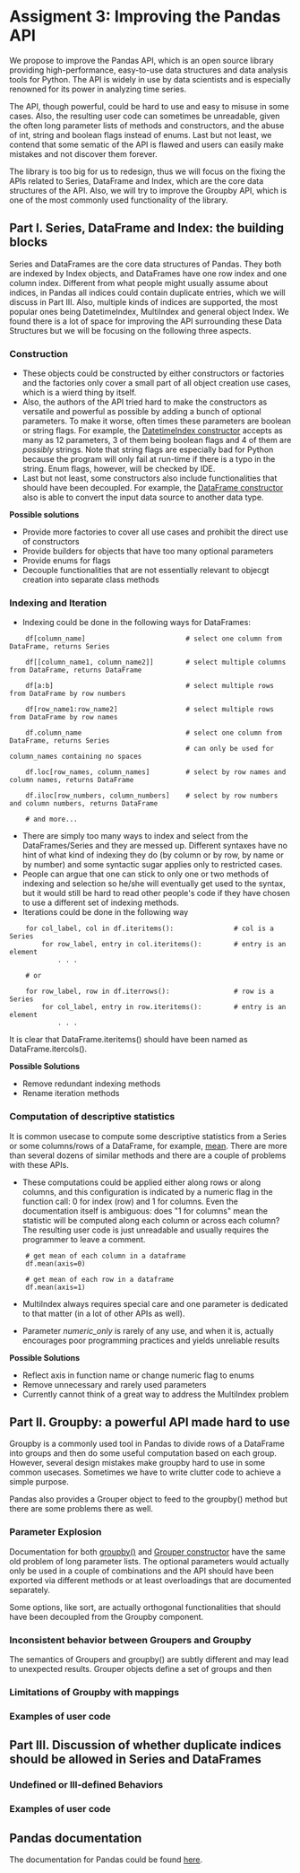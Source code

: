 # Assigment 3: Improving the Pandas API

We propose to improve the Pandas API, which is an open source library providing high-performance, easy-to-use data structures and data analysis tools for Python. The API is widely in use by data scientists and is especially renowned for its power in analyzing time series.

The API, though powerful, could be hard to use and easy to misuse in some cases. Also, the resulting user code can sometimes be unreadable, given the often long parameter lists of methods and constructors, and the abuse of int, string and boolean flags instead of enums. Last but not least, we contend that some sematic of the API is flawed and users can easily make mistakes and not discover them forever.

The library is too big for us to redesign, thus we will focus on the fixing the APIs related to Series, DataFrame and Index, which are the core data structures of the API. Also, we will try to improve the Groupby API, which is one of the most commonly used functionality of the library.


## Part I. Series, DataFrame and Index: the building blocks

Series and DataFrames are the core data structures of Pandas. They both are indexed by Index objects, and DataFrames have one row index and one column index. Different from what people might usually assume about indices, in Pandas all indices could contain duplicate entries, which we will discuss in Part III. Also, multiple kinds of indices are supported, the most popular ones being DatetimeIndex, MultiIndex and general object Index. We found there is a lot of space for improving the API surrounding these Data Structures but we will be focusing on the following three aspects.

### Construction

* These objects could be constructed by either constructors or factories and the factories only cover a small part of all object creation use cases, which is a wierd thing by itself.
* Also, the authors of the API tried hard to make the constructors as versatile and powerful as possible by adding a bunch of optional parameters. To make it worse, often times these parameters are boolean or string flags. For example, the [DatetimeIndex constructor](https://pandas.pydata.org/pandas-docs/version/0.23.4/generated/pandas.DatetimeIndex.html#pandas.DatetimeIndex) accepts as many as 12 parameters, 3 of them being boolean flags and 4 of them are *possibly* strings. Note that string flags are especially bad for Python because the program will only fail at run-time if there is a typo in the string. Enum flags, however, will be checked by IDE.
* Last but not least, some constructors also include functionalities that should have been decoupled. For example, the [DataFrame constructor](https://pandas.pydata.org/pandas-docs/version/0.23.4/generated/pandas.DataFrame.html#pandas.DataFrame) also is able to convert the input data source to another data type. 

**Possible solutions**
* Provide more factories to cover all use cases and prohibit the direct use of constructors
* Provide builders for objects that have too many optional parameters
* Provide enums for flags
* Decouple functionalities that are not essentially relevant to objecgt creation into separate class methods

### Indexing and Iteration

* Indexing could be done in the following ways for DataFrames:
~~~~
    df[column_name]                         # select one column from DataFrame, returns Series

    df[[column_name1, column_name2]]        # select multiple columns from DataFrame, returns DataFrame

    df[a:b]                                 # select multiple rows from DataFrame by row numbers

    df[row_name1:row_name2]                 # select multiple rows from DataFrame by row names

    df.column_name                          # select one column from DataFrame, returns Series
                                            # can only be used for column_names containing no spaces

    df.loc[row_names, column_names]         # select by row names and column names, returns DataFrame

    df.iloc[row_numbers, column_numbers]    # select by row numbers and column numbers, returns DataFrame

    # and more...
~~~~
* There are simply too many ways to index and select from the DataFrames/Series and they are messed up. Different syntaxes have no hint of what kind of indexing they do (by column or by row, by name or by number) and some syntactic sugar applies only to restricted cases.
* People can argue that one can stick to only one or two methods of indexing and selection so he/she will eventually get used to the syntax, but it would still be hard to read other people's code if they have chosen to use a different set of indexing methods.
* Iterations could be done in the following way
~~~~
    for col_label, col in df.iteritems():               # col is a Series
        for row_label, entry in col.iteritems():        # entry is an element
            . . .

    # or

    for row_label, row in df.iterrows():                # row is a Series
        for col_label, entry in row.iteritems():        # entry is an element
            . . .
~~~~
It is clear that DataFrame.iteritems() should have been named as DataFrame.itercols().

**Possible Solutions**
* Remove redundant indexing methods
* Rename iteration methods

### Computation of descriptive statistics

It is common usecase to compute some descriptive statistics from a Series or some columns/rows of a DataFrame, for example, [mean](https://pandas.pydata.org/pandas-docs/version/0.23.4/generated/pandas.DataFrame.mean.html#pandas.DataFrame.mean). There are more than several dozens of similar methods and there are a couple of problems with these APIs.

* These computations could be applied either along rows or along columns, and this configuration is indicated by a numeric flag in the function call: 0 for index (row) and 1 for columns. Even the documentation itself is ambiguous: does "1 for columns" mean the statistic will be computed along each column or across each column? The resulting user code is just unreadable and usually requires the programmer to leave a comment.
~~~~
    # get mean of each column in a dataframe
    df.mean(axis=0)

    # get mean of each row in a dataframe
    df.mean(axis=1)
~~~~
* MultiIndex always requires special care and one parameter is dedicated to that matter (in a lot of other APIs as well).

* Parameter *numeric_only* is rarely of any use, and when it is, actually encourages poor programming practices and yields unreliable results

**Possible Solutions**
* Reflect axis in function name or change numeric flag to enums
* Remove unnecessary and rarely used parameters
* Currently cannot think of a great way to address the MultiIndex problem

## Part II. Groupby: a powerful API made hard to use

Groupby is a commonly used tool in Pandas to divide rows of a DataFrame into groups and then do some useful computation based on each group. However, several design mistakes make groupby hard to use in some common usecases. Sometimes we have to write clutter code to achieve a simple purpose.

Pandas also provides a Grouper object to feed to the groupby() method but there are some problems there as well.

### Parameter Explosion

Documentation for both [groupby()](https://pandas.pydata.org/pandas-docs/version/0.23.4/generated/pandas.DataFrame.groupby.html#pandas.DataFrame.groupby) and [Grouper constructor](https://pandas.pydata.org/pandas-docs/version/0.23.4/generated/pandas.Grouper.html#pandas.Grouper) have the same old problem of long parameter lists. The optional parameters would actually only be used in a couple of combinations and the API should have been exported via different methods or at least overloadings that are documented separately.

Some options, like sort, are actually orthogonal functionalities that should have been decoupled from the Groupby component.

### Inconsistent behavior between Groupers and Groupby

The semantics of Groupers and groupby() are subtly different and may lead to unexpected results. Grouper objects define a set of groups and then 

### Limitations of Groupby with mappings

### Examples of user code

## Part III. Discussion of whether duplicate indices should be allowed in Series and DataFrames

### Undefined or Ill-defined Behaviors

### Examples of user code

## Pandas documentation

The documentation for Pandas could be found [here](http://pandas.pydata.org/pandas-docs/stable/).
